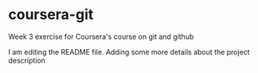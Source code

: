 # coursera-git
Week 3 exercise for Coursera's course on git and github

I am editing the README file. Adding some more details about the project description
